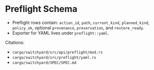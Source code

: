 # Preflight Schema

- Preflight rows contain: `action_id`, `path`, `current_kind`, `planned_kind`, `policy_ok`, optional `provenance`, `preservation`, and `restore_ready`.
- Exporter for YAML lives under `preflight::yaml`.

Citations:
- `cargo/switchyard/src/api/preflight/mod.rs`
- `cargo/switchyard/src/preflight/yaml.rs`
- `cargo/switchyard/SPEC/SPEC.md`
